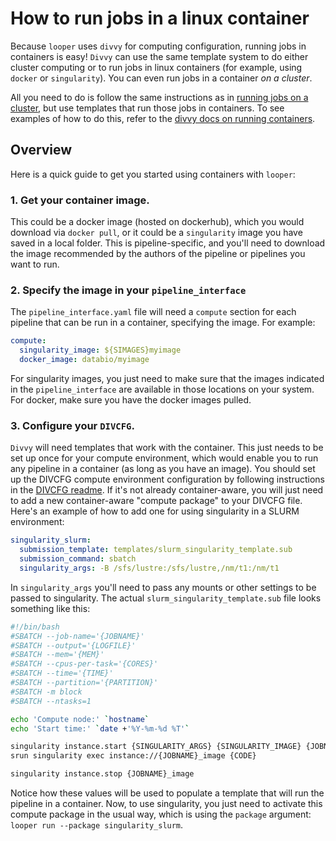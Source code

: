 # How to run jobs in a linux container

Because `looper` uses `divvy` for computing configuration, running jobs in containers is easy! `Divvy` can use the same template system to do either cluster computing or to run jobs in linux containers (for example, using `docker` or `singularity`). You can even run jobs in a container *on a cluster*.

All you need to do is follow the same instructions as in [running jobs on a cluster](running-on-a-cluster.md), but use templates that run those jobs in containers. To see examples of how to do this, refer to the [divvy docs on running containers](http://divvy.databio.org/en/latest/containers/).


## Overview

Here is a quick guide to get you started using containers with `looper`:

### 1. Get your container image.

This could be a docker image (hosted on dockerhub), which you would download via `docker pull`, or it could be a `singularity` image you have saved in a local folder. This is pipeline-specific, and you'll need to download the image recommended by the authors of the pipeline or pipelines you want to run.


### 2. Specify the image in your `pipeline_interface`

The `pipeline_interface.yaml` file will need a `compute` section for each pipeline that can be run in a container, specifying the image. For example:


```yaml
compute:
  singularity_image: ${SIMAGES}myimage
  docker_image: databio/myimage
```

For singularity images, you just need to make sure that the images indicated in the `pipeline_interface` are available in those locations on your system. For docker, make sure you have the docker images pulled.


### 3. Configure your `DIVCFG`.

`Divvy` will need templates that work with the container. This just needs to be set up once for your compute environment, which would enable you to run any pipeline in a container (as long as you have an image). You should set up the DIVCFG compute environment configuration by following instructions in the [DIVCFG readme](https://github.com/pepkit/divcfg). If it's not already container-aware, you will just need to add a new container-aware "compute package" to your DIVCFG file. Here's an example of how to add one for using singularity in a SLURM environment:

```yaml
singularity_slurm:
  submission_template: templates/slurm_singularity_template.sub
  submission_command: sbatch
  singularity_args: -B /sfs/lustre:/sfs/lustre,/nm/t1:/nm/t1
```

In `singularity_args` you'll need to pass any mounts or other settings to be passed to singularity. The actual `slurm_singularity_template.sub` file looks something like this:

```bash
#!/bin/bash
#SBATCH --job-name='{JOBNAME}'
#SBATCH --output='{LOGFILE}'
#SBATCH --mem='{MEM}'
#SBATCH --cpus-per-task='{CORES}'
#SBATCH --time='{TIME}'
#SBATCH --partition='{PARTITION}'
#SBATCH -m block
#SBATCH --ntasks=1

echo 'Compute node:' `hostname`
echo 'Start time:' `date +'%Y-%m-%d %T'`

singularity instance.start {SINGULARITY_ARGS} {SINGULARITY_IMAGE} {JOBNAME}_image
srun singularity exec instance://{JOBNAME}_image {CODE}

singularity instance.stop {JOBNAME}_image
```

Notice how these values will be used to populate a template that will run the pipeline in a container. Now, to use singularity, you just need to activate this compute package in the usual way, which is using the `package` argument: ``looper run --package singularity_slurm``.
